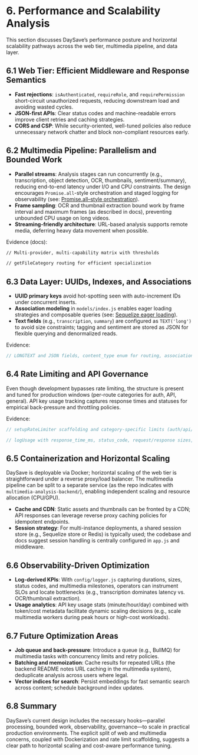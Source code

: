 # 6. Performance and Scalability Analysis

This section discusses DaySave’s performance posture and horizontal scalability pathways across the web tier, multimedia pipeline, and data layer.

## 6.1 Web Tier: Efficient Middleware and Response Semantics

- **Fast rejections**: `isAuthenticated`, `requireRole`, and `requirePermission` short-circuit unauthorized requests, reducing downstream load and avoiding wasted cycles.
- **JSON-first APIs**: Clear status codes and machine-readable errors improve client retries and caching strategies.
- **CORS and CSP**: While security-oriented, well-tuned policies also reduce unnecessary network chatter and block non-compliant resources early.

## 6.2 Multimedia Pipeline: Parallelism and Bounded Work

- **Parallel streams**: Analysis stages can run concurrently (e.g., transcription, object detection, OCR, thumbnails, sentiment/summary), reducing end-to-end latency under I/O and CPU constraints. The design encourages `Promise.all`-style orchestration and staged logging for observability (see: [Promise.all–style orchestration](../../promise.all–style_orchestration.md)).
- **Frame sampling**: OCR and thumbnail extraction bound work by frame interval and maximum frames (as described in docs), preventing unbounded CPU usage on long videos.
- **Streaming-friendly architecture**: URL-based analysis supports remote media, deferring heavy data movement when possible.

Evidence (docs):
```27:75:docs/DETECTION_MATRIX.md
// Multi-provider, multi-capability matrix with thresholds
```

```19:27:docs/automation.md
// getFileCategory routing for efficient specialization
```

## 6.3 Data Layer: UUIDs, Indexes, and Associations

- **UUID primary keys** avoid hot-spotting seen with auto-increment IDs under concurrent inserts.
- **Association modeling** in `models/index.js` enables eager loading strategies and composable queries (see: [Sequelize eager loading](../../squalize_eager_loading.md)).
- **Text fields** (e.g., `transcription`, `summary`) are configured as `TEXT('long')` to avoid size constraints; tagging and sentiment are stored as JSON for flexible querying and denormalized reads.

Evidence:
```59:128:models/content.js
// LONGTEXT and JSON fields, content_type enum for routing, associations to analysis artifacts
```

## 6.4 Rate Limiting and API Governance

Even though development bypasses rate limiting, the structure is present and tuned for production windows (per-route categories for auth, API, general). API key usage tracking captures response times and statuses for empirical back-pressure and throttling policies.

Evidence:
```62:85:middleware/security.js
// setupRateLimiter scaffolding and category-specific limits (auth/api/general)
```

```206:240:services/apiKeyService.js
// logUsage with response_time_ms, status_code, request/response sizes, tokens, and cost
```

## 6.5 Containerization and Horizontal Scaling

DaySave is deployable via Docker; horizontal scaling of the web tier is straightforward under a reverse proxy/load balancer. The multimedia pipeline can be split to a separate service (as the repo indicates with `multimedia-analysis-backend/`), enabling independent scaling and resource allocation (CPU/GPU).

- **Cache and CDN**: Static assets and thumbnails can be fronted by a CDN; API responses can leverage reverse proxy caching policies for idempotent endpoints.
- **Session strategy**: For multi-instance deployments, a shared session store (e.g., Sequelize store or Redis) is typically used; the codebase and docs suggest session handling is centrally configured in `app.js` and middleware.

## 6.6 Observability-Driven Optimization

- **Log-derived KPIs**: With `config/logger.js` capturing durations, sizes, status codes, and multimedia milestones, operators can instrument SLOs and locate bottlenecks (e.g., transcription dominates latency vs. OCR/thumbnail extraction).
- **Usage analytics**: API key usage stats (minute/hour/day) combined with token/cost metadata facilitate dynamic scaling decisions (e.g., scale multimedia workers during peak hours or high-cost workloads).

## 6.7 Future Optimization Areas

- **Job queue and back-pressure**: Introduce a queue (e.g., BullMQ) for multimedia tasks with concurrency limits and retry policies.
- **Batching and memoization**: Cache results for repeated URLs (the backend README notes URL caching in the multimedia system), deduplicate analysis across users where legal.
- **Vector indices for search**: Persist embeddings for fast semantic search across content; schedule background index updates.

## 6.8 Summary

DaySave’s current design includes the necessary hooks—parallel processing, bounded work, observability, governance—to scale in practical production environments. The explicit split of web and multimedia concerns, coupled with Dockerization and rate limit scaffolding, suggests a clear path to horizontal scaling and cost-aware performance tuning.
